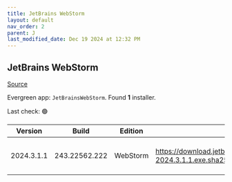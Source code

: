 ```yaml
---
title: JetBrains WebStorm
layout: default
nav_order: 2
parent: J
last_modified_date: Dec 19 2024 at 12:32 PM
---
```


## JetBrains WebStorm

[Source](https://www.jetbrains.com/webstorm)

Evergreen app: `JetBrainsWebStorm`. Found **1** installer.

Last check: 🟢

| Version    | Build         | Edition  | Sha256                                                                 | Date       | Size      | Type | URI                                                                                                                                |
| ---------- | ------------- | -------- | ---------------------------------------------------------------------- | ---------- | --------- | ---- | ---------------------------------------------------------------------------------------------------------------------------------- |
| 2024.3.1.1 | 243.22562.222 | WebStorm | https://download.jetbrains.com/webstorm/WebStorm-2024.3.1.1.exe.sha256 | 19/12/2024 | 832275656 | exe  | [https://download.jetbrains.com/webstorm/WebStorm-2024.3.1.1.exe](https://download.jetbrains.com/webstorm/WebStorm-2024.3.1.1.exe) |
